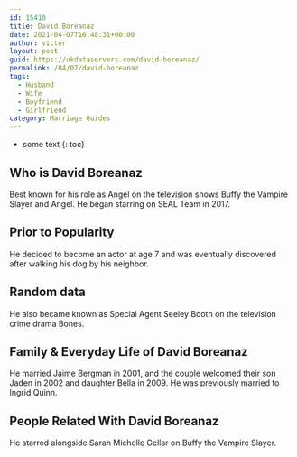 ```yaml
---
id: 15410
title: David Boreanaz
date: 2021-04-07T16:48:31+00:00
author: victor
layout: post
guid: https://ukdataservers.com/david-boreanaz/
permalink: /04/07/david-boreanaz
tags:
  - Husband
  - Wife
  - Boyfriend
  - Girlfriend
category: Marriage Guides
---
```


* some text
{: toc}


## Who is David Boreanaz



Best known for his role as Angel on the television shows Buffy the Vampire Slayer and Angel. He began starring on SEAL Team in 2017.

                
                
                
## Prior to Popularity



He decided to become an actor at age 7 and was eventually discovered after walking his dog by his neighbor.

                
                
                
## Random data



He also became known as Special Agent Seeley Booth on the television crime drama Bones.

                
                
                
## Family & Everyday Life of David Boreanaz



He married Jaime Bergman in 2001, and the couple welcomed their son Jaden in 2002 and daughter Bella in 2009. He was previously married to Ingrid Quinn.

                
                
                
## People Related With David Boreanaz



He starred alongside Sarah Michelle Gellar on Buffy the Vampire Slayer.

                
              
            
          
          
          